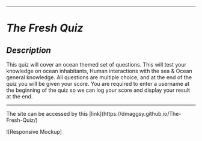 <hr>

# *The Fresh Quiz*

## *Description*

This quiz will cover an ocean themed set of questions. This will test your knowledge on ocean inhabitants, Human interactions with the sea & Ocean general knowledge. All questions are multiple choice, and at the end of the quiz you will be given your score. You are required to enter a username at the beginning of the quiz so we can log your score and display your result at the end.

<hr>
The site can be accessed by this [link](https://dmaggsy.github.io/The-Fresh-Quiz/)

![Responsive Mockup]

